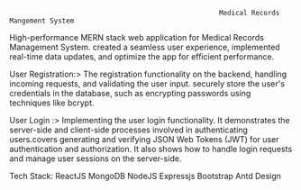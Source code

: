                                                         Medical Records Mangement System

High-performance MERN stack web application for Medical Records Management System.
created a seamless user experience, implemented real-time data updates, and optimize the app for efficient performance. 

User Registration:>
The registration functionality on the backend, handling incoming requests, and validating the user input. securely store the user's credentials in the database, such as encrypting passwords using techniques like bcrypt.

User Login :>
Implementing the user login functionality. It demonstrates the server-side and client-side processes involved in authenticating users.covers generating and verifying JSON Web Tokens (JWT) for user authentication and authorization. It also shows how to handle login requests and manage user sessions on the server-side.

Tech Stack:
ReactJS
MongoDB
NodeJS
Expressjs
Bootstrap
Antd Design
